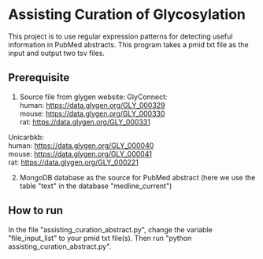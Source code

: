 # Assisting Curation of Glycosylation
This project is to use regular expression patterns for detecting useful information in PubMed abstracts. This program takes a pmid txt file as the input and output two tsv files.

## Prerequisite 

1. Source file from glygen website: 
GlyConnect: \
human: https://data.glygen.org/GLY_000329 \
mouse: https://data.glygen.org/GLY_000330 \
rat: https://data.glygen.org/GLY_000331

Unicarbkb: \
human: https://data.glygen.org/GLY_000040 \
mouse: https://data.glygen.org/GLY_000041 \
rat: https://data.glygen.org/GLY_000221

2. MongoDB database as the source for PubMed abstract (here we use the table "text" in the database "medline_current")

## How to run
In the file "assisting_curation_abstract.py", change the variable "file_input_list" to your pmid txt file(s). Then run "python assisting_curation_abstract.py".

